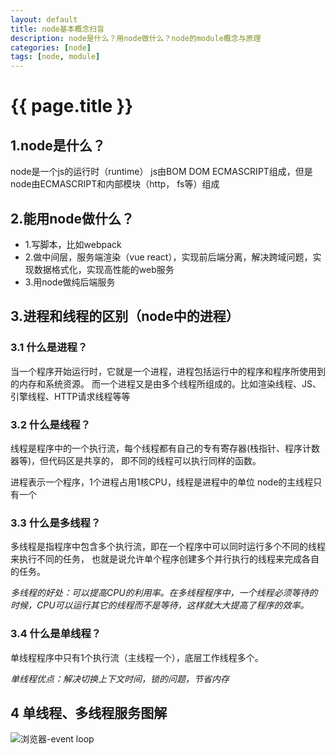```yaml
---
layout: default
title: node基本概念扫盲
description: node是什么？用node做什么？node的module概念与原理
categories: [node]
tags: [node, module]
---
```

# {{ page.title }}

## 1.node是什么？
node是一个js的运行时（runtime）
js由BOM DOM ECMASCRIPT组成，但是node由ECMASCRIPT和内部模块（http， fs等）组成

## 2.能用node做什么？
- 1.写脚本，比如webpack
- 2.做中间层，服务端渲染（vue react），实现前后端分离，解决跨域问题，实现数据格式化，实现高性能的web服务
- 3.用node做纯后端服务

## 3.进程和线程的区别（node中的进程）

### 3.1 什么是进程？
当一个程序开始运行时，它就是一个进程，进程包括运行中的程序和程序所使用到的内存和系统资源。
而一个进程又是由多个线程所组成的。比如渲染线程、JS、引擎线程、HTTP请求线程等等

### 3.2 什么是线程？
线程是程序中的一个执行流，每个线程都有自己的专有寄存器(栈指针、程序计数器等)，但代码区是共享的，
即不同的线程可以执行同样的函数。

进程表示一个程序，1个进程占用1核CPU，线程是进程中的单位  node的主线程只有一个

### 3.3 什么是多线程？
多线程是指程序中包含多个执行流，即在一个程序中可以同时运行多个不同的线程来执行不同的任务，
也就是说允许单个程序创建多个并行执行的线程来完成各自的任务。

*多线程的好处：可以提高CPU的利用率。在多线程程序中，一个线程必须等待的时候，CPU可以运行其它的线程而不是等待，这样就大大提高了程序的效率。*

### 3.4 什么是单线程？
单线程程序中只有1个执行流（主线程一个），底层工作线程多个。

*单线程优点：解决切换上下文时间，锁的问题，节省内存*

## 4 单线程、多线程服务图解

![浏览器-event loop](/images/多线程——单线程服务.png)